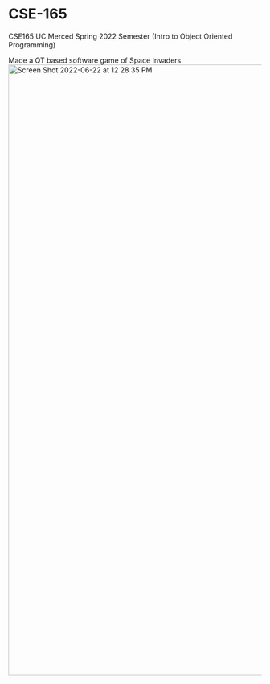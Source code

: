 # CSE-165
CSE165 UC Merced Spring 2022 Semester (Intro to Object Oriented Programming) 


Made a QT based software game of Space Invaders. 
<img width="1216" alt="Screen Shot 2022-06-22 at 12 28 35 PM" src="https://user-images.githubusercontent.com/91187097/175120467-b7a60a50-ed07-4c29-9861-0c96fa47e9e9.png">
